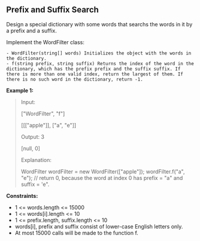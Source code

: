 ## Prefix and Suffix Search

Design a special dictionary with some words that searchs the words in it by a prefix and a suffix.

Implement the WordFilter class:

    - WordFilter(string[] words) Initializes the object with the words in the dictionary.
    - f(string prefix, string suffix) Returns the index of the word in the dictionary, which has the prefix prefix and the suffix suffix. If there is more than one valid index, return the largest of them. If there is no such word in the dictionary, return -1.

**Example 1:**

> Input:
>
>["WordFilter", "f"]
>
>[[["apple"]], ["a", "e"]]
>
> Output: 3
>
>[null, 0]
>
> Explanation: 
>
>WordFilter wordFilter = new WordFilter(["apple"]);
>wordFilter.f("a", "e"); // return 0, because the word at index 0 has prefix = "a" and suffix = 'e".


**Constraints:**

- 1 <= words.length <= 15000
- 1 <= words[i].length <= 10
- 1 <= prefix.length, suffix.length <= 10
- words[i], prefix and suffix consist of lower-case English letters only.
- At most 15000 calls will be made to the function f.